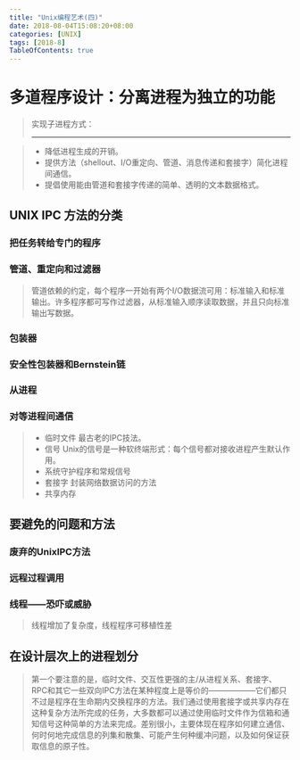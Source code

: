 ```yaml
---
title: "Unix编程艺术(四)"
date: 2018-08-04T15:08:20+08:00
categories: [UNIX]
tags: [2018-8]
TableOfContents: true
---
```


# 多道程序设计：分离进程为独立的功能

> 实现子进程方式：<hr />

> + 降低进程生成的开销。
> + 提供方法（shellout、I/O重定向、管道、消息传递和套接字）简化进程间通信。
> + 提倡使用能由管道和套接字传递的简单、透明的文本数据格式。

## UNIX IPC 方法的分类

### 把任务转给专门的程序

### 管道、重定向和过滤器

> 管道依赖的约定，每个程序一开始有两个I/O数据流可用：标准输入和标准输出。许多程序都可写作过滤器，从标准输入顺序读取数据，并且只向标准输出写数据。

### 包装器

### 安全性包装器和Bernstein链

### 从进程

### 对等进程间通信

> + 临时文件 最古老的IPC技法。
> + 信号 Unix的信号是一种软终端形式：每个信号都对接收进程产生默认作用。
> + 系统守护程序和常规信号
> + 套接字 封装网络数据访问的方法
> + 共享内存

## 要避免的问题和方法

### 废弃的UnixIPC方法

### 远程过程调用

### 线程——恐吓或威胁

> 线程增加了复杂度，线程程序可移植性差

## 在设计层次上的进程划分

> 第一个要注意的是，临时文件、交互性更强的主/从进程关系、套接字、RPC和其它一些双向IPC方法在某种程度上是等价的——————它们都只不过是程序在生命期内交换程序的方法。我们通过使用套接字或共享内存在这种复杂方法所完成的任务，大多数都可以通过使用临时文件作为信箱和通知信号这种简单的方法来完成。差别很小，主要体现在程序如何建立通信、何时何地完成信息的列集和散集、可能产生何种缓冲问题，以及如何保证获取信息的原子性。